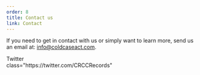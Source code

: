 ```yaml
---
order: 8
title: Contact us
link: Contact
---
```

If you need to get in contact with us or simply want to learn more, send us an email at: [info@coldcaseact.com](mailto:info@coldcaseact.com).

<div class="panel panel-default">
	<div class="panel-body">
		<div class="row">
			<div class="col-md-3 col-md-offset-3">
Twitter</button>
					</span>
				</div>
			</div>
		</div> class="https://twitter.com/CRCCRecords"
    
